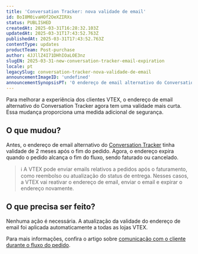 ```yaml
---
title: 'Conversation Tracker: nova validade de email'
id: BoI8M0ivaHOf2OeXZIRXs
status: PUBLISHED
createdAt: 2025-03-31T16:28:32.103Z
updatedAt: 2025-03-31T17:43:52.763Z
publishedAt: 2025-03-31T17:43:52.763Z
contentType: updates
productTeam: Post-purchase
author: 4JJllZ4I71DHhIOaLOE3nz
slugEN: 2025-03-31-new-conversation-tracker-email-expiration
locale: pt
legacySlug: conversation-tracker-nova-validade-de-email
announcementImageID: 'undefined'
announcementSynopsisPT: 'O endereço de email alternativo do Conversation Tracker agora expira no fim do fluxo do pedido.'
---
```


Para melhorar a experiência dos clientes VTEX, o endereço de email alternativo do Conversation Tracker agora tem uma validade mais curta. Essa mudança proporciona uma medida adicional de segurança.

## O que mudou?
Antes, o endereço de email alternativo do [Conversation Tracker](/tutorial/pt/understanding-the-conversation-tracker--tutorials_195#) tinha validade de 2 meses após o fim do pedido. Agora, o endereço expira quando o pedido alcança o fim do fluxo, sendo faturado ou cancelado.

> ℹ️ A VTEX pode enviar emails relativos a pedidos após o faturamento, como reembolso ou atualização do status de entrega. Nesses casos, a VTEX vai reativar o endereço de email, enviar o email e expirar o endereço novamente.

## O que precisa ser feito?
Nenhuma ação é necessária. A atualização da validade do endereço de email foi aplicada automaticamente a todas as lojas VTEX.

Para mais informações, confira o artigo sobre [comunicação com o cliente durante o fluxo do pedido](/pt/tutorial/understanding-the-conversation-tracker--tutorials_195).

